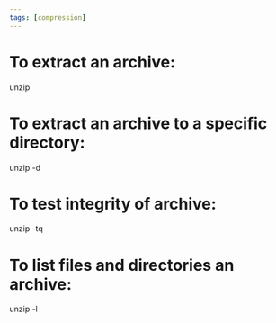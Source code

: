 ```yaml
---
tags: [compression]
---
```


# To extract an archive:

unzip <archive>

# To extract an archive to a specific directory:

unzip <archive> -d <directory>

# To test integrity of archive:

unzip -tq <archive>

# To list files and directories an archive:

unzip -l <archive>
